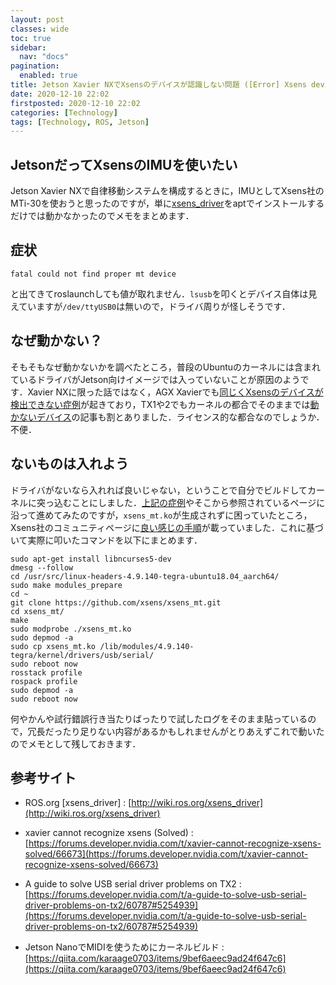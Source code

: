 ```yaml
---
layout: post
classes: wide
toc: true
sidebar:
  nav: "docs"
pagination: 
  enabled: true
title: Jetson Xavier NXでXsensのデバイスが認識しない問題 ([Error] Xsens device not working @ Jetson Xavier NX)
date: 2020-12-10 22:02
firstposted: 2020-12-10 22:02
categories: [Technology]
tags: [Technology, ROS, Jetson]
---
```




## JetsonだってXsensのIMUを使いたい

Jetson Xavier NXで自律移動システムを構成するときに，IMUとしてXsens社のMTi-30を使おうと思ったのですが，単に[xsens_driver](http://wiki.ros.org/xsens_driver)をaptでインストールするだけでは動かなかったのでメモをまとめます．

<!-- more -->

## 症状

```fatal could not find proper mt device```

と出てきてroslaunchしても値が取れません．```lsusb```を叩くとデバイス自体は見えていますが```/dev/ttyUSB0```は無いので，ドライバ周りが怪しそうです．



## なぜ動かない？

そもそもなぜ動かないかを調べたところ，普段のUbuntuのカーネルには含まれているドライバがJetson向けイメージでは入っていないことが原因のようです．Xavier NXに限った話ではなく，AGX Xavierでも[同じくXsensのデバイスが検出できない症例](https://forums.developer.nvidia.com/t/xavier-cannot-recognize-xsens-solved/66673)が起きており，TX1や2でもカーネルの都合でそのままでは[動かないデバイス](https://qiita.com/karaage0703/items/9bef6aeec9ad24f647c6)の記事も割とありました．ライセンス的な都合なのでしょうか．不便．



## ないものは入れよう

ドライバがないなら入れれば良いじゃない，ということで自分でビルドしてカーネルに突っ込むことにしました．[上記の症例](https://forums.developer.nvidia.com/t/xavier-cannot-recognize-xsens-solved/66673/15)やそこから参照されているページに沿って進めてみたのですが，```xsens_mt.ko```が生成されずに困っていたところ，Xsens社のコミュニティページに[良い感じの手順](https://base.xsens.com/hc/en-us/community/posts/211806629-MTi-300-not-working-on-NVIDIA-TX1-platform-Kernel-3-10-96-)が載っていました．これに基づいて実際に叩いたコマンドを以下にまとめます．


```
sudo apt-get install libncurses5-dev
dmesg --follow
cd /usr/src/linux-headers-4.9.140-tegra-ubuntu18.04_aarch64/
sudo make modules_prepare
cd ~
git clone https://github.com/xsens/xsens_mt.git
cd xsens_mt/
make
sudo modprobe ./xsens_mt.ko
sudo depmod -a
sudo cp xsens_mt.ko /lib/modules/4.9.140-tegra/kernel/drivers/usb/serial/
sudo reboot now
rosstack profile
rospack profile
sudo depmod -a
sudo reboot now
```

何やかんや試行錯誤行き当たりばったりで試したログをそのまま貼っているので，冗長だったり足りない内容があるかもしれませんがとりあえずこれで動いたのでメモとして残しておきます．



## 参考サイト

- ROS.org [xsens_driver] : [http://wiki.ros.org/xsens_driver](http://wiki.ros.org/xsens_driver)
- xavier cannot recognize xsens (Solved) : [https://forums.developer.nvidia.com/t/xavier-cannot-recognize-xsens-solved/66673](https://forums.developer.nvidia.com/t/xavier-cannot-recognize-xsens-solved/66673)

- A guide to solve USB serial driver problems on TX2 : [https://forums.developer.nvidia.com/t/a-guide-to-solve-usb-serial-driver-problems-on-tx2/60787#5254939](https://forums.developer.nvidia.com/t/a-guide-to-solve-usb-serial-driver-problems-on-tx2/60787#5254939)
- Jetson NanoでMIDIを使うためにカーネルビルド : [https://qiita.com/karaage0703/items/9bef6aeec9ad24f647c6](https://qiita.com/karaage0703/items/9bef6aeec9ad24f647c6)